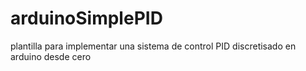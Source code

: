 # arduinoSimplePID
 plantilla para implementar una sistema de control PID discretisado en arduino desde cero 
 

